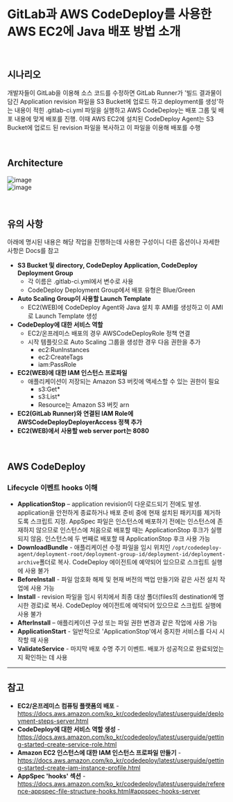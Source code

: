 # GitLab과 AWS CodeDeploy를 사용한 AWS EC2에 Java 배포 방법 소개

<br>

## 시나리오
개발자들이 GitLab을 이용해 소스 코드를 수정하면 GitLab Runner가 '빌드 결과물이 담긴 Application revision 파일을 S3 Bucket에 업로드 하고 deployment를 생성'하는 내용이 적힌 .gitlab-ci.yml 파일을 실행하고 AWS CodeDeploy는 배포 그룹 및 배포 내용에 맞게 배포를 진행. 이때 AWS EC2에 설치된 CodeDeploy Agent는 S3 Bucket에 업로드 된 revision 파일을 복사하고 이 파일을 이용해 배포를 수행

<br>

## Architecture
![image](https://user-images.githubusercontent.com/46125158/194706856-97b697bb-cfa4-470b-9f90-342f781f600b.png)  
![image](https://user-images.githubusercontent.com/46125158/194710384-52237765-7b4c-4073-a241-8683dd6075b7.png)

<br>

## 유의 사항
아래에 명시된 내용은 해당 작업을 진행하는데 사용한 구성이니 다른 옵션이나 자세한 사항은 Docs를 참고

- **S3 Bucket 및 directory, CodeDeploy Application, CodeDeploy Deployment Group**
  - 각 이름은 .gitlab-ci.yml에서 변수로 사용
  - CodeDeploy Deployment Group에서 배포 유형은 Blue/Green
- **Auto Scaling Group이 사용할 Launch Template**
  - EC2(WEB)에 CodeDeploy Agent와 Java 설치 후 AMI를 생성하고 이 AMI로 Launch Template 생성
- **CodeDeploy에 대한 서비스 역할**
  - EC2/온프레미스 배포의 경우 AWSCodeDeployRole 정책 연결
  - 시작 템플릿으로 Auto Scaling 그룹을 생성한 경우 다음 권한을 추가
    - ec2:RunInstances
    - ec2:CreateTags
    - iam:PassRole
- **EC2(WEB)에 대한 IAM 인스턴스 프로파일**
  - 애플리케이션이 저장되는 Amazon S3 버킷에 액세스할 수 있는 권한이 필요
    - s3:Get*
    - s3:List*
    - Resource는 Amazon S3 버킷 arn
- **EC2(GitLab Runner)와 연결된 IAM Role에 AWSCodeDeployDeployerAccess 정책 추가**
- **EC2(WEB)에서 사용할 web server port는 8080**
  
<br>

## AWS CodeDeploy
### Lifecycle 이벤트 hooks 이해
- **ApplicationStop** – application revision이 다운로드되기 전에도 발생. application을 안전하게 종료하거나 배포 준비 중에 현재 설치된 패키지를 제거하도록 스크립트 지정. AppSpec 파일은 인스턴스에 배포하기 전에는 인스턴스에 존재하지 않으므로 인스턴스에 처음으로 배포할 때는 ApplicationStop 후크가 실행되지 않음. 인스턴스에 두 번째로 배포할 때 ApplicationStop 후크 사용 가능
- **DownloadBundle** - 애플리케이션 수정 파일을 임시 위치인 `/opt/codedeploy-agent/deployment-root/deployment-group-id/deployment-id/deployment-archive`폴더로 복사. CodeDeploy 에이전트에 예약되어 있으므로 스크립트 실행에 사용 불가
- **BeforeInstall** - 파일 암호화 해제 및 현재 버전의 백업 만들기와 같은 사전 설치 작업에 사용 가능
- **Install** - revision 파일을 임시 위치에서 최종 대상 폴더(files의 destination에 명시한 경로)로 복사. CodeDeploy 에이전트에 예약되어 있으므로 스크립트 실행에 사용 불가
- **AfterInstall** – 애플리케이션 구성 또는 파일 권한 변경과 같은 작업에 사용 가능
- **ApplicationStart** - 일반적으로 'ApplicationStop'에서 중지한 서비스를 다시 시작할 때 사용
- **ValidateService** - 마지막 배포 수명 주기 이벤트. 배포가 성공적으로 완료되었는지 확인하는 데 사용

<hr>

## 참고
- **EC2/온프레미스 컴퓨팅 플랫폼의 배포** - https://docs.aws.amazon.com/ko_kr/codedeploy/latest/userguide/deployment-steps-server.html
- **CodeDeploy에 대한 서비스 역할 생성** - https://docs.aws.amazon.com/ko_kr/codedeploy/latest/userguide/getting-started-create-service-role.html
- **Amazon EC2 인스턴스에 대한 IAM 인스턴스 프로파일 만들기** - https://docs.aws.amazon.com/ko_kr/codedeploy/latest/userguide/getting-started-create-iam-instance-profile.html
- **AppSpec 'hooks' 섹션** - https://docs.aws.amazon.com/ko_kr/codedeploy/latest/userguide/reference-appspec-file-structure-hooks.html#appspec-hooks-server
